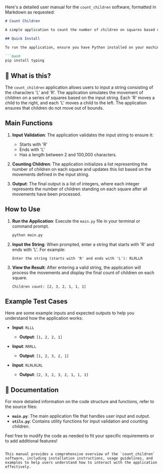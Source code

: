 Here's a detailed user manual for the `count_children` software, formatted in Markdown as requested:

```markdown
# Count Children

A simple application to count the number of children on squares based on movements defined by a string of 'L' and 'R'.

## Quick Install

To run the application, ensure you have Python installed on your machine. You can install the required dependencies using pip:

```bash
pip install typing
```

## 🤔 What is this?

The `count_children` application allows users to input a string consisting of the characters 'L' and 'R'. The application simulates the movement of children on a series of squares based on the input string. Each 'R' moves a child to the right, and each 'L' moves a child to the left. The application ensures that children do not move out of bounds.

## Main Functions

1. **Input Validation**: The application validates the input string to ensure it:
   - Starts with 'R'
   - Ends with 'L'
   - Has a length between 2 and 100,000 characters.

2. **Counting Children**: The application initializes a list representing the number of children on each square and updates this list based on the movements defined in the input string.

3. **Output**: The final output is a list of integers, where each integer represents the number of children standing on each square after all movements have been processed.

## How to Use

1. **Run the Application**: Execute the `main.py` file in your terminal or command prompt.

   ```bash
   python main.py
   ```

2. **Input the String**: When prompted, enter a string that starts with 'R' and ends with 'L'. For example:

   ```
   Enter the string (starts with 'R' and ends with 'L'): RLRLLR
   ```

3. **View the Result**: After entering a valid string, the application will process the movements and display the final count of children on each square.

   ```
   Children count: [2, 3, 2, 1, 1, 1]
   ```

## Example Test Cases

Here are some example inputs and expected outputs to help you understand how the application works:

- **Input**: `RLLL`
  - **Output**: `[1, 2, 2, 1]`
  
- **Input**: `RRRLL`
  - **Output**: `[1, 2, 3, 2, 1]`
  
- **Input**: `RLRLRLRL`
  - **Output**: `[2, 3, 2, 3, 2, 1, 1, 1]`

## 📖 Documentation

For more detailed information on the code structure and functions, refer to the source files:

- **`main.py`**: The main application file that handles user input and output.
- **`utils.py`**: Contains utility functions for input validation and counting children.

Feel free to modify the code as needed to fit your specific requirements or to add additional features!
```

This manual provides a comprehensive overview of the `count_children` software, including installation instructions, usage guidelines, and examples to help users understand how to interact with the application effectively.